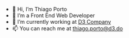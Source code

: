 - 👋 Hi, I’m Thiago Porto
- 👀 I’m a Front End Web Developer 
- 🌱 I’m currently working at <a href='https://github.com/d3estudio'>D3 Company</a>
- 📫 You can reach me at thiago.porto@d3.do

<!---
thiago-porto25/thiago-porto25 is a ✨ special ✨ repository because its `README.md` (this file) appears on your GitHub profile.
You can click the Preview link to take a look at your changes.
--->
